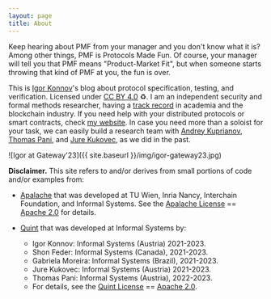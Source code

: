 ```yaml
---
layout: page
title: About
---
```


Keep hearing about PMF from your manager and you don't know what it is? Among
other things, PMF is Protocols Made Fun. Of course, your manager will tell you
that PMF means "Product-Market Fit", but when someone starts throwing that kind
of PMF at you, the fun is over.

This is [Igor Konnov][my website]'s blog about protocol specification, testing,
and verification. Licensed under [CC BY 4.0][] :recycle:. I am an independent
security and formal methods researcher, having a [track record][] in academia
and the blockchain industry. If you need help with your distributed protocols or
smart contracts, check [my website][]. In case you need more than a soloist for
your task, we can easily build a research team with [Andrey Kuprianov][],
[Thomas Pani][], and [Jure Kukovec][], as we did in the past.

![Igor at Gateway'23]({{ site.baseurl }}/img/igor-gateway23.jpg)

**Disclaimer.** This site refers to and/or derives from small portions of code
and/or examples from:

 - [Apalache][] that was developed at TU Wien, Inria Nancy, Interchain
   Foundation, and Informal Systems. See the [Apalache License][] ==  [Apache
   2.0][] for details.

 - [Quint][] that was developed at Informal Systems by:
   * Igor Konnov: Informal Systems (Austria) 2021-2023.
   * Shon Feder: Informal Systems (Canada), 2021-2023.
   * Gabriela Moreira: Informal Systems (Brazil), 2021-2023.
   * Jure Kukovec: Informal Systems (Austria) 2021-2023.
   * Thomas Pani: Informal Systems (Austria), 2022-2023.
   * For details, see the [Quint License][] == [Apache 2.0][].

[Quint]: https://konnov.phd/portfolio/quint/
[Quint License]: https://github.com/informalsystems/quint/blob/main/LICENSE
[Apalache]: https://konnov.phd/portfolio/apalache/
[Apalache License]: https://github.com/apalache-mc/apalache/blob/main/LICENSE
[Apache 2.0]: https://www.apache.org/licenses/LICENSE-2.0
[my website]: https://konnov.phd/
[CC BY 4.0]: https://creativecommons.org/licenses/by/4.0/
[track record]: https://konnov.phd/research/
[Thomas Pani]: https://thpani.net/
[Andrey Kuprianov]: https://systems-made-simple.dev/about.html
[Jure Kukovec]: https://www.linkedin.com/in/jure-kukovec/
